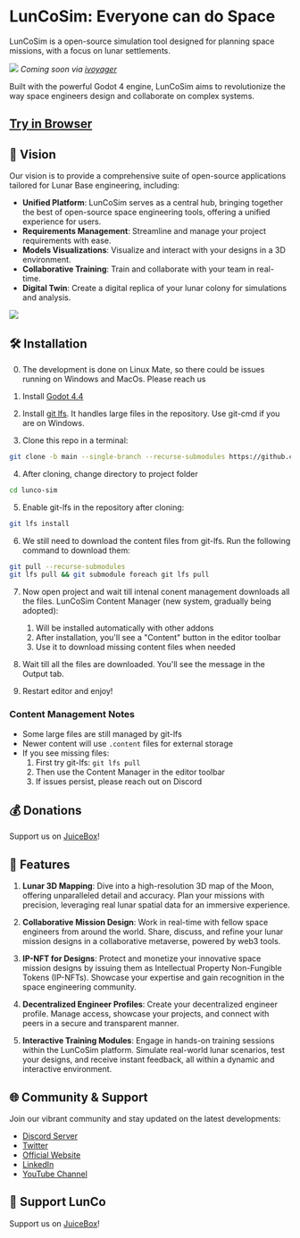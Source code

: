 # LunCoSim: Everyone can do Space

LunCoSim is a open-source simulation tool designed for planning space missions, with a focus on lunar settlements. 

![](https://gateway.lighthouse.storage/ipfs/bafybeibtwxdybz5onr5zwqotia64lbsgju6r55nwp23bosd4mxwy25siqa)
*Coming soon via [ivoyager](https://github.com/ivoyager)*

Built with the powerful Godot 4 engine, LunCoSim aims to revolutionize the way space engineers design and collaborate on complex systems.

## [Try in Browser](https://alpha.lunco.space)


## 🌌 Vision

Our vision is to provide a comprehensive suite of open-source applications tailored for Lunar Base engineering, including:

- **Unified Platform**: LunCoSim serves as a central hub, bringing together the best of open-source space engineering tools, offering a unified experience for users.
- **Requirements Management**: Streamline and manage your project requirements with ease.
- **Models Visualizations**: Visualize and interact with your designs in a 3D environment.
- **Collaborative Training**: Train and collaborate with your team in real-time.
- **Digital Twin**: Create a digital replica of your lunar colony for simulations and analysis.

![](https://gateway.lighthouse.storage/ipfs/bafybeidjpafb6zg5lalug7z5sfzvszh2erskbbdqcloejr2asex2lfg4ky)


## 🛠 Installation

0. The development is done on Linux Mate, so there could be issues running on Windows and MacOs. Please reach us

1. Install [Godot 4.4](https://godotengine.org/download/)

2. Install [git lfs](https://github.com/git-lfs/git-lfs#getting-started). It handles large files in the repository. Use git-cmd if you are on Windows.

3. Clone this repo in a terminal: 
```bash
git clone -b main --single-branch --recurse-submodules https://github.com/LunCoSim/lunco-sim.git
```

4. After cloning, change directory to project folder
```bash
cd lunco-sim
```

5. Enable git-lfs in the repository after cloning: 
```bash
git lfs install
```

6. We still need to download the content files from git-lfs. Run the following command to download them:
```bash
git pull --recurse-submodules
git lfs pull && git submodule foreach git lfs pull
```

7. Now open project and wait till intenal conent management downloads all the files. LunCoSim Content Manager (new system, gradually being adopted):
   1. Will be installed automatically with other addons
   2. After installation, you'll see a "Content" button in the editor toolbar
   3. Use it to download missing content files when needed

8. Wait till all the files are downloaded. You'll see the message in the Output tab.

9. Restart editor and enjoy!


### Content Management Notes
- Some large files are still managed by git-lfs
- Newer content will use `.content` files for external storage
- If you see missing files:
  1. First try git-lfs: `git lfs pull`
  2. Then use the Content Manager in the editor toolbar
  3. If issues persist, please reach out on Discord

## 💰 Donations

Support us on [JuiceBox](https://juicebox.money/v2/p/763)!


## 🚀 Features

1. **Lunar 3D Mapping**: Dive into a high-resolution 3D map of the Moon, offering unparalleled detail and accuracy. Plan your missions with precision, leveraging real lunar spatial data for an immersive experience.
	
2. **Collaborative Mission Design**: Work in real-time with fellow space engineers from around the world. Share, discuss, and refine your lunar mission designs in a collaborative metaverse, powered by web3 tools.
	
3. **IP-NFT for Designs**: Protect and monetize your innovative space mission designs by issuing them as Intellectual Property Non-Fungible Tokens (IP-NFTs). Showcase your expertise and gain recognition in the space engineering community.
	
4. **Decentralized Engineer Profiles**: Create your decentralized engineer profile. Manage access, showcase your projects, and connect with peers in a secure and transparent manner.
	
5. **Interactive Training Modules**: Engage in hands-on training sessions within the LunCoSim platform. Simulate real-world lunar scenarios, test your designs, and receive instant feedback, all within a dynamic and interactive environment.


## 🌐 Community & Support

Join our vibrant community and stay updated on the latest developments:

- [Discord Server](https://discord.gg/uTEFrW32)
- [Twitter](https://twitter.com/LunCoSim)
- [Official Website](https://lunco.space/)
- [LinkedIn](https://www.linkedin.com/company/luncosim/)
- [YouTube Channel](https://www.youtube.com/@LunCoSim)

## 💖 Support LunCo

Support us on [JuiceBox](https://juicebox.money/v2/p/763)!
